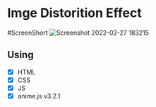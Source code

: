 # Imge Distorition Effect

#ScreenShort
![Screenshot 2022-02-27 183215](https://user-images.githubusercontent.com/76695098/155883483-ba9991fa-c523-4164-b745-f8e67f70cc53.png)

## Using
- [x] HTML
- [x] CSS
- [x] JS
- [x] anime.js v3.2.1
